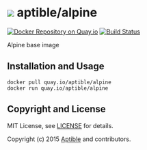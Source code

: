 # ![](https://gravatar.com/avatar/11d3bc4c3163e3d238d558d5c9d98efe?s=64) aptible/alpine

[![Docker Repository on Quay.io](https://quay.io/repository/aptible/alpine/status)](https://quay.io/repository/aptible/alpine)
[![Build Status](https://travis-ci.org/aptible/docker-alpine.svg?branch=master)](https://travis-ci.org/aptible/docker-alpine)

Alpine base image

## Installation and Usage

    docker pull quay.io/aptible/alpine
    docker run quay.io/aptible/alpine

## Copyright and License

MIT License, see [LICENSE](LICENSE.md) for details.

Copyright (c) 2015 [Aptible](https://www.aptible.com) and contributors.

